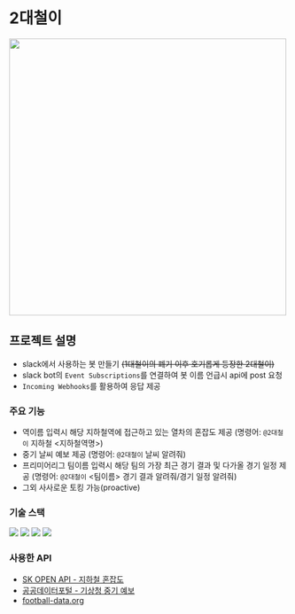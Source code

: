 # 2대철이
<img src="https://github.com/Joanne19-drive/secondGenerationChull/assets/84649662/e6c9b741-35bb-4b29-b60f-e10bedbb6946" width="500"/>

## 프로젝트 설명
* slack에서 사용하는 봇 만들기 ~~(1대철이의 폐기 이후 호기롭게 등장한 2대철이)~~
* slack bot의 `Event Subscriptions`를 연결하여 봇 이름 언급시 api에 post 요청
* `Incoming Webhooks`를 활용하여 응답 제공

### 주요 기능
* 역이름 입력시 해당 지하철역에 접근하고 있는 열차의 혼잡도 제공 (명령어: `@2대철이` 지하철 <지하철역명>)
* 중기 날씨 예보 제공 (명령어: `@2대철이` 날씨 알려줘)
* 프리미어리그 팀이름 입력시 해당 팀의 가장 최근 경기 결과 및 다가올 경기 일정 제공 (명령어: `@2대철이` <팀이름> 경기 결과 알려줘/경기 일정 알려줘)
* 그외 사사로운 토킹 가능(proactive)

### 기술 스택
<img src="https://img.shields.io/badge/SpringBoot-6DB33F?style=for-the-badge&logo=springboot&logoColor=white"> <img src="https://img.shields.io/badge/Docker-2496ED?style=for-the-badge&logo=docker&logoColor=white"> <img src="https://img.shields.io/badge/AWS EC2-FF9900?style=for-the-badge&logo=amazonec2&logoColor=white"> <img src="https://img.shields.io/badge/Slack-4A154B?style=for-the-badge&logo=slack&logoColor=white">

### 사용한 API
* <a href="https://openapi.sk.com/products/detail?svcSeq=54&menuSeq=249">SK OPEN API - 지하철 혼잡도</a>
* <a href="https://www.data.go.kr/data/15059468/openapi.do">공공데이터포털 - 기상청 중기 예보</a>
* <a href="https://www.football-data.org">football-data.org</a>
